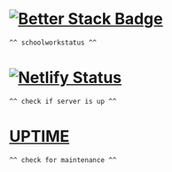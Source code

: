 # [![Better Stack Badge](https://uptime.betterstack.com/status-badges/v1/monitor/1s5h3.svg)](https://uptime.betterstack.com/?utm_source=status_badge)
`^^ schoolworkstatus ^^`
# [![Netlify Status](https://api.netlify.com/api/v1/badges/b02b0e06-e158-4fd7-ae3d-b19b81c637c0/deploy-status)](https://app.netlify.com/sites/schoolworkhelper/deploys)
`^^ check if server is up ^^`
# [UPTIME](https://schoolwork.betteruptime.com/)
`^^ check for maintenance ^^`
